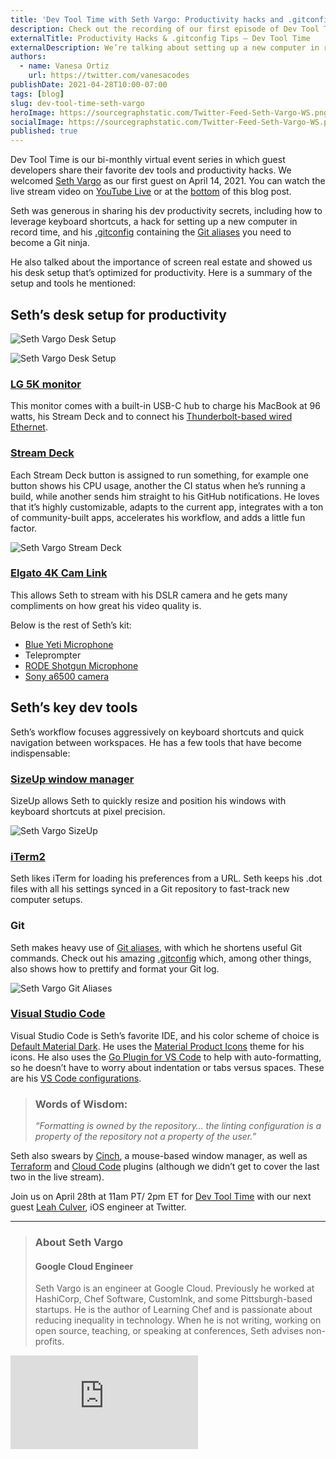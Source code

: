 ```yaml
---
title: 'Dev Tool Time with Seth Vargo: Productivity hacks and .gitconfig tips'
description: Check out the recording of our first episode of Dev Tool Time, in which Google Cloud Engineer Seth Vargo shares his tips for a productivity-optimized desk setup, efficient window management, and keyboard shortcuts.
externalTitle: Productivity Hacks & .gitconfig Tips – Dev Tool Time
externalDescription: We’re talking about setting up a new computer in record time on Dev Tool Time. Seth Vargo shares .gitconfig tips, favorite Mac window manager, and more.
authors:
  - name: Vanesa Ortiz
    url: https://twitter.com/vanesacodes
publishDate: 2021-04-28T10:00-07:00
tags: [blog]
slug: dev-tool-time-seth-vargo
heroImage: https://sourcegraphstatic.com/Twitter-Feed-Seth-Vargo-WS.png
socialImage: https://sourcegraphstatic.com/Twitter-Feed-Seth-Vargo-WS.png
published: true
---
```


Dev Tool Time is our bi-monthly virtual event series in which guest developers share their favorite dev tools and productivity hacks. We welcomed [Seth Vargo](#seth-vargo) as our first guest on April 14, 2021. You can watch the live stream video on [YouTube Live](https://www.youtube.com/watch?v=sltjIaAwWac) or at the [bottom](#seth-vargo) of this blog post.

Seth was generous in sharing his dev productivity secrets, including how to leverage keyboard shortcuts, a hack for setting up a new computer in record time, and his [.gitconfig](https://gist.github.com/sethvargo/d10a81f219f6469889269af2076b4d39) containing the [Git aliases](https://git-scm.com/book/en/v2/Git-Basics-Git-Aliases) you need to become a Git ninja.

He also talked about the importance of screen real estate and showed us his desk setup that’s optimized for productivity. Here is a summary of the setup and tools he mentioned:

## Seth’s desk setup for productivity

![Seth Vargo Desk Setup](https://sourcegraphstatic.com/SethVargo-DeskSetup.jpg)

![Seth Vargo Desk Setup](https://sourcegraphstatic.com/SethVargo-DeskSetup2.jpg)

### [LG 5K monitor](https://www.apple.com/shop/product/HMUB2LL/A/lg-ultrafine-5k-display)

This monitor comes with a built-in USB-C hub to charge his MacBook at 96 watts, his Stream Deck and to connect his [Thunderbolt-based wired Ethernet](https://eshop.macsales.com/item/OWC/TB3ADP10GBE/).

### [Stream Deck](https://www.elgato.com/en/stream-deck)

Each Stream Deck button is assigned to run something, for example one button shows his CPU usage, another the CI status when he’s running a build, while another sends him straight to his GitHub notifications. He loves that it’s highly customizable, adapts to the current app, integrates with a ton of community-built apps, accelerates his workflow, and adds a little fun factor.

![Seth Vargo Stream Deck](https://sourcegraphstatic.com/SethVargo-StreamDeck.jpg)

### [Elgato 4K Cam Link](https://www.elgato.com/en/cam-link-4k)

This allows Seth to stream with his DSLR camera and he gets many compliments on how great his video quality is.

Below is the rest of Seth’s kit:

- [Blue Yeti Microphone](http://bluemic.com/)
- Teleprompter
- [RODE Shotgun Microphone](https://www.rode.com/microphones/videomicpro)
- [Sony a6500 camera](https://www.sony.com/electronics/interchangeable-lens-cameras/ilce-6500-body-kit)

## Seth’s key dev tools

Seth’s workflow focuses aggressively on keyboard shortcuts and quick navigation between workspaces. He has a few tools that have become indispensable:

### [SizeUp window manager](https://www.irradiatedsoftware.com/sizeup/)

SizeUp allows Seth to quickly resize and position his windows with keyboard shortcuts at pixel precision.

![Seth Vargo SizeUp](https://sourcegraphstatic.com/SethVargo-SizeUp.jpg)

### [iTerm2](https://iterm2.com/)

Seth likes iTerm for loading his preferences from a URL. Seth keeps his .dot files with all his settings synced in a Git repository to fast-track new computer setups.

### Git

Seth makes heavy use of [Git aliases](https://git-scm.com/book/en/v2/Git-Basics-Git-Aliases), with which he shortens useful Git commands. Check out his amazing [.gitconfig](https://gist.github.com/sethvargo/d10a81f219f6469889269af2076b4d39) which, among other things, also shows how to prettify and format your Git log.

![Seth Vargo Git Aliases](https://sourcegraphstatic.com/SethVargo-Git.jpg)

### [Visual Studio Code](https://code.visualstudio.com/)

Visual Studio Code is Seth’s favorite IDE, and his color scheme of choice is [Default Material Dark](https://marketplace.visualstudio.com/items?itemName=yuchiu2002.default-material-dark-theme). He uses the [Material Product Icons](https://marketplace.visualstudio.com/items?itemName=PKief.material-product-icons) theme for his icons. He also uses the [Go Plugin for VS Code](https://code.visualstudio.com/docs/languages/go) to help with auto-formatting, so he doesn’t have to worry about indentation or tabs versus spaces. These are his [VS Code configurations](https://gist.github.com/sethvargo/d565d2ce0bdd54c8248fcd4c808ca1a4).

> ### Words of Wisdom:
>
> _“Formatting is owned by the repository… the linting configuration is a property
> of the repository not a property of the user.”_

Seth also swears by [Cinch](https://www.irradiatedsoftware.com/cinch/), a mouse-based window manager, as well as [Terraform](https://marketplace.visualstudio.com/items?itemName=HashiCorp.terraform) and [Cloud Code](https://marketplace.visualstudio.com/items?itemName=GoogleCloudTools.cloudcode) plugins (although we didn’t get to cover the last two in the live stream).

<div style={{textAlign:'center', fontWeight: 'bold'}}>
Join us on April 28th at 11am PT/ 2pm ET for <a href="http://info.sourcegraph.com/dev-tool-time">Dev Tool Time</a> with our next guest <a href="https://twitter.com/leahculver">Leah Culver</a>, iOS engineer at Twitter.
</div>

---


> ### About Seth Vargo
>
> #### Google Cloud Engineer
>
> Seth Vargo is an engineer at Google Cloud. Previously he worked at HashiCorp, Chef Software, CustomInk, and some Pittsburgh-based startups. He is the author of Learning Chef and is passionate about reducing inequality in technology. When he is not writing, working on open source, teaching, or speaking at conferences, Seth advises non-profits.

<div className="container my-4 video-embed embed-responsive embed-responsive-16by9">
    <iframe className="embed-responsive-item" src="https://www.youtube-nocookie.com/embed/sltjIaAwWac?autoplay=0&amp;cc_load_policy=0&amp;start=93&amp;end=0&amp;loop=0&amp;controls=1&amp;modestbranding=0&amp;rel=0" allowFullScreen="" allow="accelerometer; autoPlay; encrypted-media; gyroscope; picture-in-picture"frameBorder="0"></iframe>
</div>
